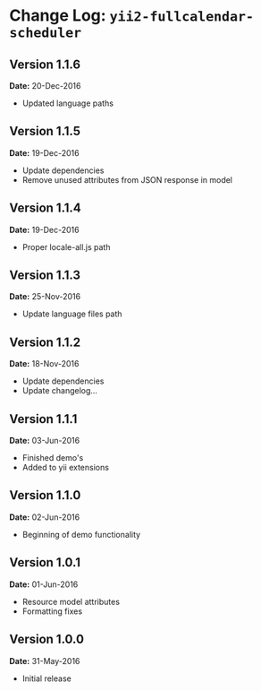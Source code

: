 Change Log: `yii2-fullcalendar-scheduler`
=========================================

## Version 1.1.6

**Date:** 20-Dec-2016

- Updated language paths

## Version 1.1.5

**Date:** 19-Dec-2016

- Update dependencies
- Remove unused attributes from JSON response in model

## Version 1.1.4

**Date:** 19-Dec-2016

- Proper locale-all.js path 

## Version 1.1.3

**Date:** 25-Nov-2016

- Update language files path

## Version 1.1.2

**Date:** 18-Nov-2016

- Update dependencies
- Update changelog...

## Version 1.1.1

**Date:** 03-Jun-2016

- Finished demo's
- Added to yii extensions

## Version 1.1.0

**Date:** 02-Jun-2016

- Beginning of demo functionality

## Version 1.0.1

**Date:** 01-Jun-2016

- Resource model attributes
- Formatting fixes

## Version 1.0.0

**Date:** 31-May-2016

- Initial release